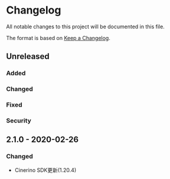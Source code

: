 # Changelog
All notable changes to this project will be documented in this file.

The format is based on [Keep a Changelog](http://keepachangelog.com/).

## Unreleased
### Added

### Changed

### Fixed

### Security

## 2.1.0 - 2020-02-26
### Changed
 - Cinerino SDK更新(1.20.4)